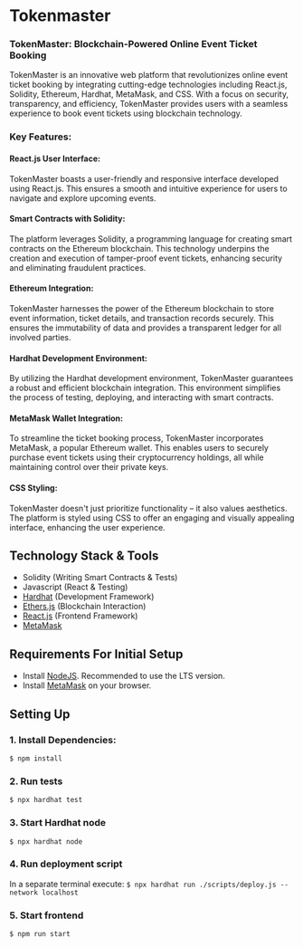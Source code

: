 # Tokenmaster
### TokenMaster: Blockchain-Powered Online Event Ticket Booking
TokenMaster is an innovative web platform that revolutionizes online event ticket booking by integrating cutting-edge technologies including React.js, Solidity, Ethereum, Hardhat, MetaMask, and CSS. With a focus on security, transparency, and efficiency, TokenMaster provides users with a seamless experience to book event tickets using blockchain technology.

### Key Features:
 #### React.js User Interface:
 TokenMaster boasts a user-friendly and responsive interface developed using React.js. This ensures a smooth and intuitive experience for users to navigate and explore upcoming events.
 
#### Smart Contracts with Solidity:
The platform leverages Solidity, a programming language for creating smart contracts on the Ethereum blockchain. This technology underpins the creation and execution of tamper-proof event tickets, enhancing security and eliminating fraudulent practices.
#### Ethereum Integration:
TokenMaster harnesses the power of the Ethereum blockchain to store event information, ticket details, and transaction records securely. This ensures the immutability of data and provides a transparent ledger for all involved parties.

 #### Hardhat Development Environment:
 By utilizing the Hardhat development environment, TokenMaster guarantees a robust and efficient blockchain integration. This environment simplifies the process of testing, deploying, and interacting with smart contracts.
 
#### MetaMask Wallet Integration:
To streamline the ticket booking process, TokenMaster incorporates MetaMask, a popular Ethereum wallet. This enables users to securely purchase event tickets using their cryptocurrency holdings, all while maintaining control over their private keys.
 #### CSS Styling:
 TokenMaster doesn't just prioritize functionality – it also values aesthetics. The platform is styled using CSS to offer an engaging and visually appealing interface, enhancing the user experience.
 


## Technology Stack & Tools

- Solidity (Writing Smart Contracts & Tests)
- Javascript (React & Testing)
- [Hardhat](https://hardhat.org/) (Development Framework)
- [Ethers.js](https://docs.ethers.io/v5/) (Blockchain Interaction)
- [React.js](https://reactjs.org/) (Frontend Framework)
- [MetaMask](https://metamask.io/)

## Requirements For Initial Setup
- Install [NodeJS](https://nodejs.org/en/). Recommended to use the LTS version.
- Install [MetaMask](https://metamask.io/) on your browser.

## Setting Up

### 1. Install Dependencies:
`$ npm install`

### 2. Run tests
`$ npx hardhat test`

### 3. Start Hardhat node
`$ npx hardhat node`

### 4. Run deployment script
In a separate terminal execute:
`$ npx hardhat run ./scripts/deploy.js --network localhost`

### 5. Start frontend
`$ npm run start`
